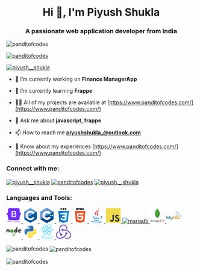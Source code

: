 <h1 align="center">Hi 👋, I'm Piyush Shukla</h1>
<h3 align="center">A passionate web application developer from India</h3>

<p align="left"> <img src="https://komarev.com/ghpvc/?username=panditofcodes&label=Profile%20views&color=0e75b6&style=flat" alt="panditofcodes" /> </p>

<p align="left"> <a href="https://github.com/ryo-ma/github-profile-trophy"><img src="https://github-profile-trophy.vercel.app/?username=panditofcodes" alt="panditofcodes" /></a> </p>

<p align="left"> <a href="https://twitter.com/piyush__shukla" target="blank"><img src="https://img.shields.io/twitter/follow/piyush__shukla?logo=twitter&style=for-the-badge" alt="piyush__shukla" /></a> </p>

- 🔭 I’m currently working on **Finance ManagerApp**

- 🌱 I’m currently learning **Frappe**

- 👨‍💻 All of my projects are available at [https://www.panditofcodes.com/](https://www.panditofcodes.com/)

- 💬 Ask me about **javascript, frappe**

- 📫 How to reach me **piyushshukla_@outlook.com**

- 📄 Know about my experiences [https://www.panditofcodes.com/](https://www.panditofcodes.com/)

<h3 align="left">Connect with me:</h3>
<p align="left">
<a href="https://twitter.com/piyush__shukla" target="blank"><img align="center" src="https://raw.githubusercontent.com/rahuldkjain/github-profile-readme-generator/master/src/images/icons/Social/twitter.svg" alt="piyush__shukla" height="30" width="40" /></a>
<a href="https://linkedin.com/in/panditofcodes" target="blank"><img align="center" src="https://raw.githubusercontent.com/rahuldkjain/github-profile-readme-generator/master/src/images/icons/Social/linked-in-alt.svg" alt="panditofcodes" height="30" width="40" /></a>
<a href="https://instagram.com/piyush._.shukla" target="blank"><img align="center" src="https://raw.githubusercontent.com/rahuldkjain/github-profile-readme-generator/master/src/images/icons/Social/instagram.svg" alt="piyush._.shukla" height="30" width="40" /></a>
</p>

<h3 align="left">Languages and Tools:</h3>
<p align="left"> <a href="https://getbootstrap.com" target="_blank" rel="noreferrer"> <img src="https://raw.githubusercontent.com/devicons/devicon/master/icons/bootstrap/bootstrap-plain-wordmark.svg" alt="bootstrap" width="40" height="40"/> </a> <a href="https://www.cprogramming.com/" target="_blank" rel="noreferrer"> <img src="https://raw.githubusercontent.com/devicons/devicon/master/icons/c/c-original.svg" alt="c" width="40" height="40"/> </a> <a href="https://www.w3schools.com/cpp/" target="_blank" rel="noreferrer"> <img src="https://raw.githubusercontent.com/devicons/devicon/master/icons/cplusplus/cplusplus-original.svg" alt="cplusplus" width="40" height="40"/> </a> <a href="https://www.w3schools.com/css/" target="_blank" rel="noreferrer"> <img src="https://raw.githubusercontent.com/devicons/devicon/master/icons/css3/css3-original-wordmark.svg" alt="css3" width="40" height="40"/> </a> <a href="https://www.w3.org/html/" target="_blank" rel="noreferrer"> <img src="https://raw.githubusercontent.com/devicons/devicon/master/icons/html5/html5-original-wordmark.svg" alt="html5" width="40" height="40"/> </a> <a href="https://www.java.com" target="_blank" rel="noreferrer"> <img src="https://raw.githubusercontent.com/devicons/devicon/master/icons/java/java-original.svg" alt="java" width="40" height="40"/> </a> <a href="https://developer.mozilla.org/en-US/docs/Web/JavaScript" target="_blank" rel="noreferrer"> <img src="https://raw.githubusercontent.com/devicons/devicon/master/icons/javascript/javascript-original.svg" alt="javascript" width="40" height="40"/> </a> <a href="https://mariadb.org/" target="_blank" rel="noreferrer"> <img src="https://www.vectorlogo.zone/logos/mariadb/mariadb-icon.svg" alt="mariadb" width="40" height="40"/> </a> <a href="https://www.mongodb.com/" target="_blank" rel="noreferrer"> <img src="https://raw.githubusercontent.com/devicons/devicon/master/icons/mongodb/mongodb-original-wordmark.svg" alt="mongodb" width="40" height="40"/> </a> <a href="https://www.mysql.com/" target="_blank" rel="noreferrer"> <img src="https://raw.githubusercontent.com/devicons/devicon/master/icons/mysql/mysql-original-wordmark.svg" alt="mysql" width="40" height="40"/> </a> <a href="https://nodejs.org" target="_blank" rel="noreferrer"> <img src="https://raw.githubusercontent.com/devicons/devicon/master/icons/nodejs/nodejs-original-wordmark.svg" alt="nodejs" width="40" height="40"/> </a> <a href="https://www.python.org" target="_blank" rel="noreferrer"> <img src="https://raw.githubusercontent.com/devicons/devicon/master/icons/python/python-original.svg" alt="python" width="40" height="40"/> </a> <a href="https://reactjs.org/" target="_blank" rel="noreferrer"> <img src="https://raw.githubusercontent.com/devicons/devicon/master/icons/react/react-original-wordmark.svg" alt="react" width="40" height="40"/> </a> <a href="https://redux.js.org" target="_blank" rel="noreferrer"> <img src="https://raw.githubusercontent.com/devicons/devicon/master/icons/redux/redux-original.svg" alt="redux" width="40" height="40"/> </a> </p>

<p><img align="left" src="https://github-readme-stats.vercel.app/api/top-langs?username=panditofcodes&show_icons=true&locale=en&layout=compact" alt="panditofcodes" /></p>

<p>&nbsp;<img align="center" src="https://github-readme-stats.vercel.app/api?username=panditofcodes&show_icons=true&locale=en" alt="panditofcodes" /></p>

<p><img align="center" src="https://github-readme-streak-stats.herokuapp.com/?user=panditofcodes&" alt="panditofcodes" /></p>

